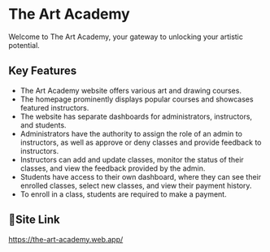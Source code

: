 # The Art Academy

Welcome to The Art Academy, your gateway to unlocking your artistic potential. 


## Key Features

 - The Art Academy website offers various art and drawing courses.
 - The homepage prominently displays popular courses and showcases featured instructors.
 - The website has separate dashboards for administrators, instructors, and students.
 - Administrators have the authority to assign the role of an admin to instructors, as well as approve or deny classes and provide feedback to instructors.
 - Instructors can add and update classes, monitor the status of their classes, and view the feedback provided by the admin.
 - Students have access to their own dashboard, where they can see their enrolled classes, select new classes, and view their payment history.
 - To enroll in a class, students are required to make a payment.


 ## 🔗Site Link
  https://the-art-academy.web.app/